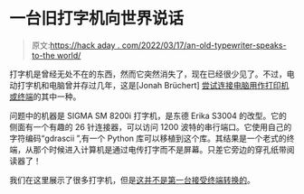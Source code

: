 # 一台旧打字机向世界说话

> 原文:[https://hack aday . com/2022/03/17/an-old-typewriter-speaks-to-the world/](https://hackaday.com/2022/03/17/an-old-typewriter-speaks-to-the-world/)

打字机是曾经无处不在的东西，然而它突然消失了，现在已经很少见了。不过，电动打字机和电脑曾并存过几年，这是[Jonah Brüchert] [尝试连接电脑用作打印机或终端](https://jbb.ghsq.ga/2022/03/12/electric-typewriter.html)的其中一种。

问题中的机器是 SIGMA SM 8200i 打字机，是东德 Erika S3004 的改型。它的侧面有一个有趣的 26 针连接器，可以访问 1200 波特的串行端口。它使用自己的字符编码“gdrascii ”,有一个 Python 库可以移植到这个库。其结果是一个老式的终端，从那个时候进入计算机是通过电传打字而不是屏幕。只差它旁边的穿孔纸带阅读器了！

我们在这里展示了很多打字机，但是[这并不是第一台接受终端转换的](https://hackaday.com/2019/11/14/upgrade-board-turns-typewriter-into-a-teletype/)。